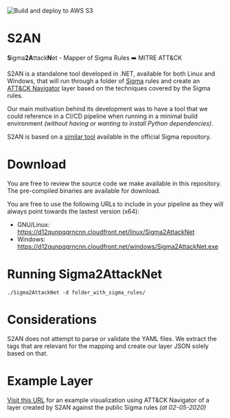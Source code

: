 ![Build and deploy to AWS S3](https://github.com/3CORESec/S2AN/workflows/Build%20and%20deploy%20to%20S3/badge.svg)

# S2AN
**S**igma**2A**ttack**N**et - Mapper of Sigma Rules ➡️  MITRE ATT&amp;CK 

S2AN is a standalone tool developed in .NET, available for both Linux and Windows, that will run through a folder of [Sigma](https://github.com/Neo23x0/sigma) rules and create an [ATT&CK Navigator](https://mitre-attack.github.io/attack-navigator/enterprise/) layer based on the techniques covered by the Sigma rules.

Our main motivation behind its development was to have a tool that we could reference in a CI/CD pipeline when running in a minimal build environment *(without having or wanting to install Python dependencies)*.

S2AN is based on a [similar tool](https://github.com/Neo23x0/sigma/blob/master/tools/sigma2attack) available in the official Sigma repository.

# Download

You are free to review the source code we make available in this repository. The pre-compiled binaries are available for download.

You are free to use the following URLs to include in your pipeline as they will always point towards the lastest version (x64):

* GNU/Linux: https://d12qunpqqrncnn.cloudfront.net/linux/Sigma2AttackNet 
* Windows: https://d12qunpqqrncnn.cloudfront.net/windows/Sigma2AttackNet.exe

# Running Sigma2AttackNet

`./Sigma2AttackNet -d folder_with_sigma_rules/`

# Considerations

S2AN does not attempt to parse or validate the YAML files. We extract the tags that are relevant for the mapping and create our layer JSON solely based on that.

# Example Layer

[Visit this URL](https://mitre-attack.github.io/attack-navigator/enterprise/#layerURL=https%3A%2F%2Fraw.githubusercontent.com%2F3CORESec%2FS2AN%2Fmaster%2Fexample-layer%2Fsigma-coverage.json) for an example visualization using ATT&CK Navigator of a layer created by S2AN against the public Sigma rules *(at 02-05-2020)*
